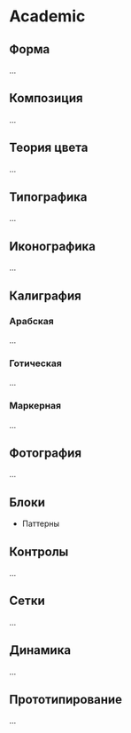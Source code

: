 # Academic

## Форма
…

## Композиция
…

## Теория цвета
…


## Типографика
…

## Иконографика
…

## Калиграфия
### Арабская
…

### Готическая
…

### Маркерная
…

## Фотография
…

## Блоки
- Паттерны

## Контролы
…

## Сетки
…

## Динамика
…

## Прототипирование
…
